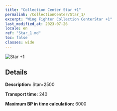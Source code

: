 ```yaml
---
title: "Collection Center Star +1"
permalink: /CollectionCenter/Star_1/
excerpt: "Wing Fighter Collection CenterStar +1"
last_modified_at: 2023-07-26
locale: en
ref: "Star_1.md"
toc: false
classes: wide
---
```



![Star +1](/images/cc/CC_Star_1.png)

## Details

  **Description:** Star×2500

  **Transport time:** 240

  **Maximum BP in time calculation:** 6000

